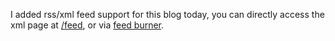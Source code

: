I added rss/xml feed support for this blog today, you can directly access the
xml page at [/feed](/feed), or via [feed
burner](http://feeds.feedburner.com/paulxue).
